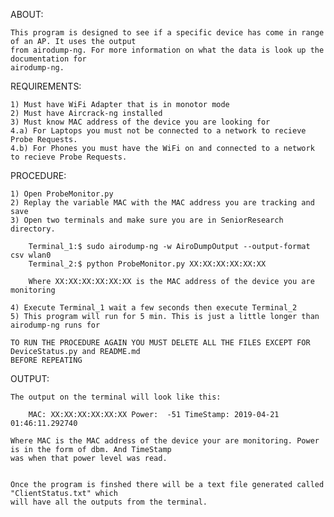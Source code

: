ABOUT:

	This program is designed to see if a specific device has come in range of an AP. It uses the output 
	from airodump-ng. For more information on what the data is look up the documentation for
	airodump-ng. 


REQUIREMENTS:

	1) Must have WiFi Adapter that is in monotor mode
	2) Must have Aircrack-ng installed
	3) Must know MAC address of the device you are looking for 
	4.a) For Laptops you must not be connected to a network to recieve Probe Requests. 
	4.b) For Phones you must have the WiFi on and connected to a network to recieve Probe Requests. 
	

PROCEDURE:

	1) Open ProbeMonitor.py 
	2) Replay the variable MAC with the MAC address you are tracking and save
	3) Open two terminals and make sure you are in SeniorResearch directory. 
		
		Terminal_1:$ sudo airodump-ng -w AiroDumpOutput --output-format csv wlan0
		Terminal_2:$ python ProbeMonitor.py XX:XX:XX:XX:XX:XX

		Where XX:XX:XX:XX:XX:XX is the MAC address of the device you are monitoring 
	
	4) Execute Terminal_1 wait a few seconds then execute Terminal_2
	5) This program will run for 5 min. This is just a little longer than airodump-ng runs for

	TO RUN THE PROCEDURE AGAIN YOU MUST DELETE ALL THE FILES EXCEPT FOR DeviceStatus.py and README.md
	BEFORE REPEATING

OUTPUT:
	
	
	The output on the terminal will look like this:

		MAC: XX:XX:XX:XX:XX:XX Power:  -51 TimeStamp: 2019-04-21 01:46:11.292740
	
	Where MAC is the MAC address of the device your are monitoring. Power is in the form of dbm. And TimeStamp
	was when that power level was read.


	Once the program is finshed there will be a text file generated called "ClientStatus.txt" which
	will have all the outputs from the terminal.